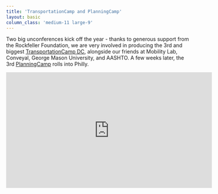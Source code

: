 ```yaml
---
title: 'TransportationCamp and PlanningCamp'
layout: basic
column_class: 'medium-11 large-9'
---
```


Two big unconferences kick off the year - thanks to generous support from the Rockfeller Foundation, we are very involved in producing the 3rd and biggest <a href="http://transportationcamp.org">TransportationCamp DC</a>, alongside our friends at Mobility Lab, Conveyal, George Mason University, and AASHTO. A few weeks later, the 3rd <a href="http://planningcamp.org">PlanningCamp</a> rolls into Philly.

<iframe width="560" height="315" src="https://www.youtube.com/embed/oM8kP6Np8AY" frameborder="0" allowfullscreen></iframe>
